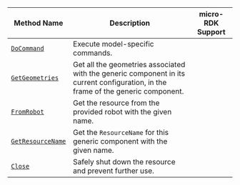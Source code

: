 <!-- prettier-ignore -->
| Method Name | Description | micro-RDK Support |
| ----------- | ----------- | ----------------- |
| [`DoCommand`](/components/generic/#docommand) | Execute model-specific commands. | <p class="center-text"><i class="fas fa-check" title="yes"></i></p> |
| [`GetGeometries`](/components/generic/#getgeometries) | Get all the geometries associated with the generic component in its current configuration, in the frame of the generic component. | <p class="center-text"><i class="fas fa-times" title="no"></i></p> |
| [`FromRobot`](/components/generic/#fromrobot) | Get the resource from the provided robot with the given name. | <p class="center-text"><i class="fas fa-times" title="no"></i></p> |
| [`GetResourceName`](/components/generic/#getresourcename) | Get the `ResourceName` for this generic component with the given name. | <p class="center-text"><i class="fas fa-times" title="no"></i></p> |
| [`Close`](/components/generic/#close) | Safely shut down the resource and prevent further use. | <p class="center-text"><i class="fas fa-times" title="no"></i></p> |
